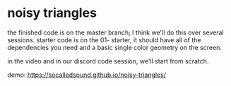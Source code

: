 # noisy triangles

the finished code is on the master branch; I think we'll do this over several sessions.
starter code is on the 01- starter, it should have all of the dependencies you need
and a basic single color geometry on the screen.

in the video and in our discord code session, we'll start from scratch.


demo: https://socalledsound.github.io/noisy-triangles/


